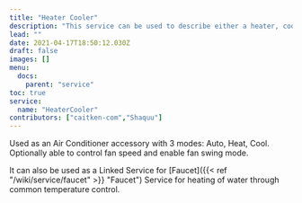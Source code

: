 ```yaml
---
title: "Heater Cooler"
description: "This service can be used to describe either a heater, cooler or a heater and a cooler"
lead: ""
date: 2021-04-17T18:50:12.030Z
draft: false
images: []
menu:
  docs:
    parent: "service"
toc: true
service:
  name: "HeaterCooler"
contributors: ["caitken-com","Shaquu"]
---
```


Used as an Air Conditioner accessory with 3 modes: Auto, Heat, Cool. Optionally able to control fan speed and enable fan swing mode.

It can also be used as a Linked Service for [Faucet]({{< ref "/wiki/service/faucet" >}} "Faucet") Service for heating of water through common temperature control.
